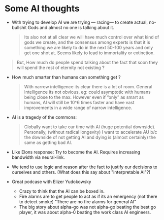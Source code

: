 # Some AI thoughts

- With trying to develop AI we are trying — racing— to create actual, no-bullshit Gods and almost no one is talking about it.  

  > Its also not at all clear we will have much control over what kind
    of gods we create, and the consensus among experts is that it is
    something we are likely to do in the next 50-100 years and only
    get one shot at. Seems likely to lead to immortality or
    extinction.

 > But, How much do people spend talking about the fact that soon they
   will spend the rest of eternity not existing ?

- How much smarter than humans can something get ? 

   > With narrow intelligence its clear there is a lot of
     room. General Intelligence its not obvious, eg: could asymptotic
     with humans being close to the max.  However even if “only” as
     smart as humans, AI will still be 10^6 times faster and have vast
     improvements in a wide range of narrow intelligence.

- AI is a tragedy of the commons: 

   > Globally want to take our time with AI (huge potential
     downside). Personally, (without radical longevity) I want to
     accelerate AU b/c the downside of not getting AI and dying is
     (almost certainly) the same as getting bad AI.

- Like Elons response: Try to become the AI. Requires increasing bandwidth via neural-link.

- We tend to use logic and reason after the fact to justify our decisions to ourselves and others. (What does this say about "interpretable AI"?)


- Great podcase with Elizer Yudokowsky
  - Crazy to think that the AI can be boxed in.
  - Fire alarms are to get people to act as if its an emergency (not there to detect smoke) "There are no fire alarms for general AI"
  - The big story about alpha-go was not alpha-go beating the best go player, it was about alpha-0 beating the work class AI engineers.